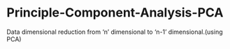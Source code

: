 # Principle-Component-Analysis-PCA
Data dimensional reduction from ‘n’ dimensional to ‘n-1’ dimensional.(using PCA)
